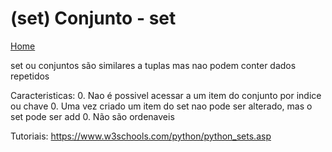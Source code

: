 # (set) Conjunto - set
[Home](../readme.md)

set ou conjuntos são similares a tuplas mas nao podem conter dados repetidos

Caracteristicas:
0. Nao é possivel acessar a um item do conjunto por indice ou chave
0. Uma vez criado um item do set nao pode ser alterado, mas o set pode ser add
0. Não são ordenaveis

Tutoriais:
https://www.w3schools.com/python/python_sets.asp